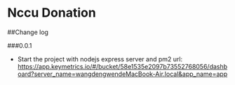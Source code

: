 # Nccu Donation


##Change log

###0.0.1

- Start the project with nodejs express server and pm2
url: https://app.keymetrics.io/#/bucket/58e1535e2097b73552768056/dashboard?server_name=wangdengwendeMacBook-Air.local&app_name=app
